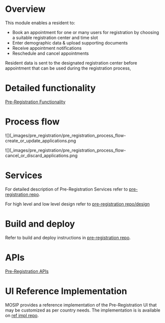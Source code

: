 # Overview
This module enables a resident to:
* Book an appointment for one or many users for registration by choosing a suitable registration center and time slot
* Enter demographic data & upload supporting documents
* Receive appointment notifications
* Reschedule and cancel appointments

Resident data is sent to the designated registration center before appointment that can be used during the registration process,

# Detailed functionality
[Pre-Registration Functionality](Pre-Registration-Functionality.md)

# Process flow

![](_images/pre_registration/pre_registration_process_flow-create_or_update_applications.png

![](_images/pre_registration/pre_registration_process_flow-cancel_or_discard_applications.png

# Services
For detailed description of Pre-Registration Services refer to [pre-registration repo](https://github.com/mosip/pre-registration).

For high level and low level design refer to [pre-registration repo/design](https://github.com/mosip/pre-registration/design)

# Build and deploy
Refer to build and deploy instructions in [pre-registration repo](https://github.com/mosip/pre-registration).

# APIs
[Pre-Registration APIs](Pre-Registration-APIs.md)

# UI Reference Implementation
MOSIP provides a reference implementation of the Pre-Registration UI that may be customized as per country needs. The implementation is is available on [ref impl repo](https://github.com/mosip/mosip-ref-impl).
